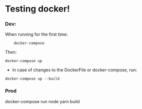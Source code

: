 # Testing docker!

### Dev:

When running for the first time:

```
    docker-compose
```

Then:

```
docker-compose up
```

- In case of changes to the DockerFile or docker-compose, run:

```
docker-compose up --build
```

### Prod

docker-compose run node yarn build


